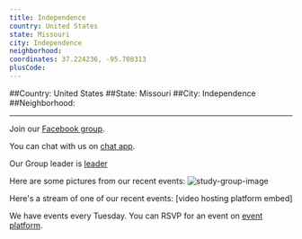 ```yaml
---
title: Independence
country: United States
state: Missouri
city: Independence
neighborhood: 
coordinates: 37.224236, -95.708313
plusCode:
---
```


##Country: United States
##State: Missouri
##City: Independence
##Neighborhood: 
*****
Join our [Facebook group](https://www.facebook.com/groups/free.code.camp.independence.mo).

You can chat with us on [chat app]().

Our Group leader is [leader]()

Here are some pictures from our recent events:
![study-group-image]()

Here's a stream of one of our recent events:
[video hosting platform embed]

We have events every Tuesday. You can RSVP for an event on [event platform]().
